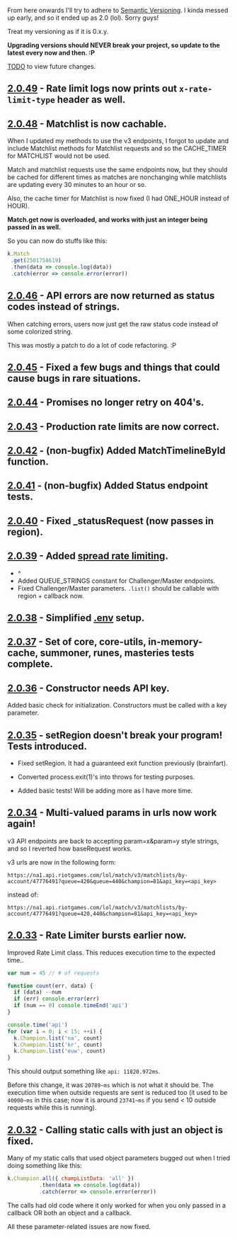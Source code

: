 From here onwards I'll try to adhere to [Semantic Versioning](http://semver.org). I kinda messed up early, and so it ended up as 2.0 (lol). Sorry guys!

Treat my versioning as if it is 0.x.y.

**Upgrading versions should NEVER break your project, so update to the latest every now and then. :P**

[TODO](https://github.com/ChauTNguyen/kindred-api/blob/master/TODO.md) to view future changes.

## [2.0.49]() - Rate limit logs now prints out `x-rate-limit-type` header as well.

## [2.0.48](https://github.com/ChauTNguyen/kindred-api/commit/f721f0790889ca4f4714066525cf1b4819b10b4b) - Matchlist is now cachable.

When I updated my methods to use the v3 endpoints, I forgot to update and include Matchlist methods for Matchlist requests and so the CACHE_TIMER for MATCHLIST would not be used.

Match and matchlist requests use the same endpoints now, but they should be cached for different times as matches are nonchanging while matchlists are updating every 30 minutes to an hour or so.

Also, the cache timer for Matchlist is now fixed (I had ONE_HOUR instead of HOUR).

**Match.get now is overloaded, and works with just an integer being passed in as well.**

So you can now do stuffs like this:

```javascript
k.Match
 .get(2501758619)
 .then(data => console.log(data))
 .catch(error => console.error(error))
```

## [2.0.46](https://github.com/ChauTNguyen/kindred-api/commit/4e7bb5e7510761ca9e00f5963b16b299d14ff415) - API errors are now returned as status codes instead of strings.

When catching errors, users now just get the raw status code instead of some colorized string.

This was mostly a patch to do a lot of code refactoring. :P

## [2.0.45](https://github.com/ChauTNguyen/kindred-api/commit/25dba4e5870e2e8df808c9dd761b2b0939e3b074) - Fixed a few bugs and things that could cause bugs in rare situations.
## [2.0.44](https://github.com/ChauTNguyen/kindred-api/commit/3fd4ac7ac04aa3a992098b22e987807f170efcc6) - Promises no longer retry on 404's.
## [2.0.43](https://github.com/ChauTNguyen/kindred-api/commit/e58830b1b64fa967d45c2a0bbc62118b82da69af) - Production rate limits are now correct.
## [2.0.42](https://github.com/ChauTNguyen/kindred-api/commit/a65adc4bd609b0f7860a5ee55a2fb701c1e73f8f) - (non-bugfix) Added MatchTimelineById function.
## [2.0.41](https://github.com/ChauTNguyen/kindred-api/commit/37f5a50b691d66886a4fff29f3ad21fbf2a8aa45) - (non-bugfix) Added Status endpoint tests.
## [2.0.40](https://github.com/ChauTNguyen/kindred-api/commit/6c22b55a19306f501200325618ff02dda5d25ea9) - Fixed _statusRequest (now passes in region).
## [2.0.39](https://github.com/ChauTNguyen/kindred-api/commit/8089717995d42ae2b222b18c57f79c0fb8e11a27) - Added [spread rate limiting](https://github.com/ChauTNguyen/kindred-api/wiki/Rate-Limiter).

* ^
* Added QUEUE_STRINGS constant for Challenger/Master endpoints.
* Fixed Challenger/Master parameters. ```.list()``` should be callable with region + callback now.

## [2.0.38](https://github.com/ChauTNguyen/kindred-api/commit/d2f63a58a73e5b8c2c8d811f7ca40da9394afdc1) - Simplified [.env](https://github.com/ChauTNguyen/kindred-api/wiki/Tests) setup.

## [2.0.37](https://github.com/ChauTNguyen/kindred-api/commit/f624869c9549a3ec59b468ceba3cb83555d82124) - Set of core, core-utils, in-memory-cache, summoner, runes, masteries tests complete.

## [2.0.36](https://github.com/ChauTNguyen/kindred-api/commit/f5a530bdeaa7d4329e033f1ff36bcbbbdd2f3d79) - Constructor needs API key.

Added basic check for initialization. Constructors must be called with a key parameter.

## [2.0.35](https://github.com/ChauTNguyen/kindred-api/commit/f49fe96e6b54bcdea4f14c73f4ff24720ca00553) - setRegion doesn't break your program! Tests introduced.
* Fixed setRegion. It had a guaranteed exit function previously (brainfart).

* Converted process.exit(1)'s into throws for testing purposes.

* Added basic tests! Will be adding more as I have more time.

## [2.0.34](https://github.com/ChauTNguyen/kindred-api/commit/1eeb044b5c90e454a9924b8c22dfe4d0826bd192) - Multi-valued params in urls now work again!

v3 API endpoints are back to accepting param=x&param=y style strings, and so I reverted how baseRequest works.

v3 urls are now in the following form:

```
https://na1.api.riotgames.com/lol/match/v3/matchlists/by-account/47776491?queue=420&queue=440&champion=81&api_key=<api_key>
```

instead of:

```
https://na1.api.riotgames.com/lol/match/v3/matchlists/by-account/47776491?queue=420,440&champion=81&api_key=<api_key>
```

## [2.0.33](https://github.com/ChauTNguyen/kindred-api/commit/344cb5c918f5a771b5b3848c4f2bed144894e886) - Rate Limiter bursts earlier now.

Improved Rate Limit class. This reduces execution time to the expected time..

```javascript
var num = 45 // # of requests

function count(err, data) {
  if (data) --num
  if (err) console.error(err)
  if (num == 0) console.timeEnd('api')
}

console.time('api')
for (var i = 0; i < 15; ++i) {
  k.Champion.list('na', count)
  k.Champion.list('kr', count)
  k.Champion.list('euw', count)
}
```
This should output something like ```api: 11820.972ms```.

Before this change, it was ```20789~ms``` which is not what it should be. The execution time when outside requests are sent is reduced too (it used to be ```40000~ms``` in this case; now it is around ```23741~ms``` if you send < 10 outside requests while this is running).

## [2.0.32](https://github.com/ChauTNguyen/kindred-api/commit/c798dfea68796f3b68d3256e60c972f921c56a90) - Calling static calls with just an object is fixed.

Many of my static calls that used object parameters bugged out when I tried doing something like this:

```javascript
k.Champion.all({ champListData: 'all' })
          .then(data => console.log(data))
          .catch(error => console.error(error))
```

The calls had old code where it only worked for when you only passed in a callback OR both an object and a callback.

All these parameter-related issues are now fixed.